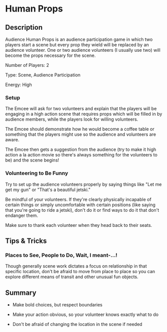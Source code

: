 ﻿# Human Props

## Description

Audience Human Props is an audience participation game in which two players start a scene but every prop they wield will be replaced by an audience volunteer. One or two audience volunteers (I usually use two) will become the props necessary for the scene.


Number of Players: 2 

Type: Scene, Audience Participation 

Energy: High

### Setup

The Emcee will ask for two volunteers and explain that the players will be engaging in a high action scene that requires props which will be filled in by audience members, while the players look for willing volunteers.

The Emcee should demonstrate how he would become a coffee table or something that the players might use so the audience and volunteers are aware.

The Emcee then gets a suggestion from the audience (try to make it high action a la action movie so there's always something for the volunteers to be) and the scene begins!

### Volunteering to Be Funny

Try to set up the audience volunteers properly by saying things like "Let me get my gun" or "That's a beautiful jetski."

Be mindful of your volunteers. If they're clearly physically incapable of certain things or simply uncomfortable with certain positions (like saying that you're going to ride a jetski), don't do it or find ways to do it that don't endanger them.

Make sure to thank each volunteer when they head back to their seats.

## Tips & Tricks

### Places to See, People to Do, Wait, I meant-...!

Though generally scene work dictates a focus on relationship in that specific location, don't be afraid to move from place to place so you can explore different means of transit and other unusual fun objects.

## Summary

- Make bold choices, but respect boundaries

- Make your action obvious, so your volunteer knows exactly what to do

- Don't be afraid of changing the location in the scene if needed



